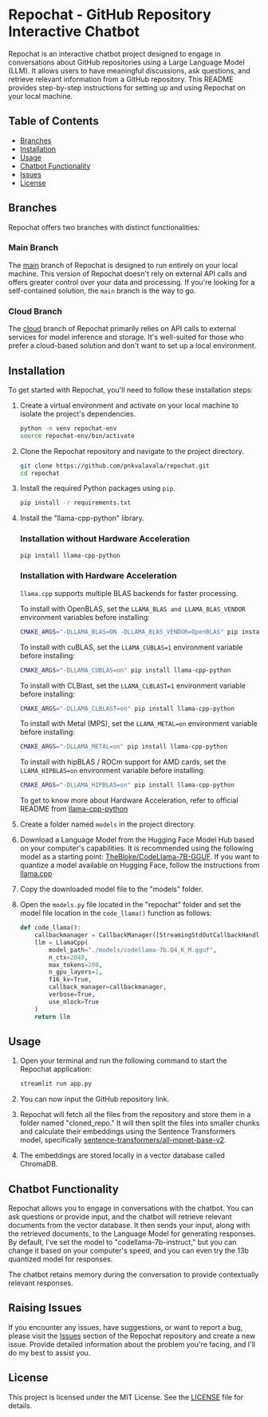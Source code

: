 # Repochat - GitHub Repository Interactive Chatbot

Repochat is an interactive chatbot project designed to engage in conversations about GitHub repositories using a Large Language Model (LLM). It allows users to have meaningful discussions, ask questions, and retrieve relevant information from a GitHub repository. This README provides step-by-step instructions for setting up and using Repochat on your local machine.

## Table of Contents

- [Branches](#branches)
- [Installation](#installation)
- [Usage](#usage)
- [Chatbot Functionality](#chatbot-functionality)
- [Issues](#raising-issues)
- [License](#license)

## Branches

Repochat offers two branches with distinct functionalities:

### Main Branch

The [main](https://github.com/pnkvalavala/repochat) branch of Repochat is designed to run entirely on your local machine. This version of Repochat doesn't rely on external API calls and offers greater control over your data and processing. If you're looking for a self-contained solution, the `main` branch is the way to go.

### Cloud Branch

The [cloud](https://github.com/pnkvalavala/repochat/tree/cloud) branch of Repochat primarily relies on API calls to external services for model inference and storage. It's well-suited for those who prefer a cloud-based solution and don't want to set up a local environment.


## Installation

To get started with Repochat, you'll need to follow these installation steps:

1. Create a virtual environment and activate on your local machine to isolate the project's dependencies.
   ```bash
   python -m venv repochat-env
   source repochat-env/bin/activate
   ```

2. Clone the Repochat repository and navigate to the project directory.
   ```bash
   git clone https://github.com/pnkvalavala/repochat.git
   cd repochat
   ```

3. Install the required Python packages using `pip`.
   ```bash
   pip install -r requirements.txt
   ```

4. Install the "llama-cpp-python" library.
    ### Installation without Hardware Acceleration
   ```bash
   pip install llama-cpp-python
   ```

   ### Installation with Hardware Acceleration

    `llama.cpp` supports multiple BLAS backends for faster processing.

    To install with OpenBLAS, set the `LLAMA_BLAS and LLAMA_BLAS_VENDOR` environment variables before installing:

    ```bash
    CMAKE_ARGS="-DLLAMA_BLAS=ON -DLLAMA_BLAS_VENDOR=OpenBLAS" pip install llama-cpp-python
    ```

    To install with cuBLAS, set the `LLAMA_CUBLAS=1` environment variable before installing:

    ```bash
    CMAKE_ARGS="-DLLAMA_CUBLAS=on" pip install llama-cpp-python
    ```

    To install with CLBlast, set the `LLAMA_CLBLAST=1` environment variable before installing:

    ```bash
    CMAKE_ARGS="-DLLAMA_CLBLAST=on" pip install llama-cpp-python
    ```

    To install with Metal (MPS), set the `LLAMA_METAL=on` environment variable before installing:

    ```bash
    CMAKE_ARGS="-DLLAMA_METAL=on" pip install llama-cpp-python
    ```

    To install with hipBLAS / ROCm support for AMD cards, set the `LLAMA_HIPBLAS=on` environment variable before installing:

    ```bash
    CMAKE_ARGS="-DLLAMA_HIPBLAS=on" pip install llama-cpp-python
    ```

    To get to know more about Hardware Acceleration, refer to official README from [llama-cpp-python](https://github.com/abetlen/llama-cpp-python)

5. Create a folder named `models` in the project directory.

6. Download a Language Model from the Hugging Face Model Hub based on your computer's capabilities. It is recommended using the following model as a starting point: [TheBloke/CodeLlama-7B-GGUF](https://huggingface.co/TheBloke/CodeLlama-7B-GGUF/blob/main/codellama-7b.Q4_K_M.gguf). If you want to quantize a model available on Hugging Face, follow the instructions from [llama.cpp](https://github.com/ggerganov/llama.cpp)

7. Copy the downloaded model file to the "models" folder.

8. Open the `models.py` file located in the "repochat" folder and set the model file location in the `code_llama()` function as follows:
   ```python
   def code_llama():
       callbackmanager = CallbackManager([StreamingStdOutCallbackHandler()])
       llm = LlamaCpp(
           model_path="./models/codellama-7b.Q4_K_M.gguf",
           n_ctx=2048,
           max_tokens=200,
           n_gpu_layers=1,
           f16_kv=True,
           callback_manager=callbackmanager,
           verbose=True,
           use_mlock=True
       )
       return llm
   ```

## Usage

1. Open your terminal and run the following command to start the Repochat application:
   ```bash
   streamlit run app.py
   ```

2. You can now input the GitHub repository link.

3. Repochat will fetch all the files from the repository and store them in a folder named "cloned_repo." It will then split the files into smaller chunks and calculate their embeddings using the Sentence Transformers model, specifically [sentence-transformers/all-mpnet-base-v2](https://huggingface.co/sentence-transformers/all-mpnet-base-v2).

4. The embeddings are stored locally in a vector database called ChromaDB.

## Chatbot Functionality

Repochat allows you to engage in conversations with the chatbot. You can ask questions or provide input, and the chatbot will retrieve relevant documents from the vector database. It then sends your input, along with the retrieved documents, to the Language Model for generating responses. By default, I've set the model to "codellama-7b-instruct," but you can change it based on your computer's speed, and you can even try the 13b quantized model for responses.

The chatbot retains memory during the conversation to provide contextually relevant responses.

## Raising Issues

If you encounter any issues, have suggestions, or want to report a bug, please visit the [Issues](https://github.com/pnkvalavala/repochat/issues) section of the Repochat repository and create a new issue. Provide detailed information about the problem you're facing, and I'll do my best to assist you.

## License

This project is licensed under the MIT License. See the [LICENSE](LICENSE) file for details.